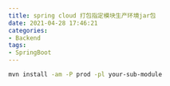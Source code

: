 ```yaml
---
title: spring cloud 打包指定模块生产环境jar包
date: 2021-04-28 17:46:21
categories:
- Backend
tags:
- SpringBoot
---
```

```bash
mvn install -am -P prod -pl your-sub-module
```
